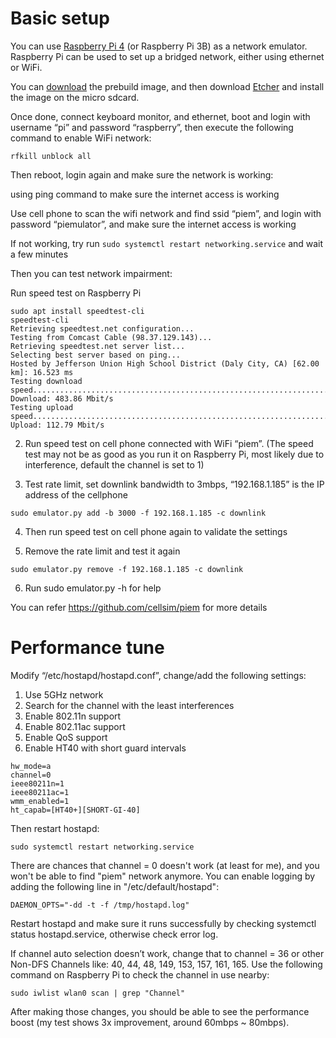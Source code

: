 # Basic setup

You can use [Raspberry Pi 4](https://www.amazon.com/GeeekPi-Raspberry-4GB-Starter-Kit/dp/B0B3M2HKN6/ref=sr_1_12_sspa?crid=2L2JEUJ1460WB&dib=eyJ2IjoiMSJ9.dm2FB5zZz0j71xQemzz3eGcfMj6yAgNj0EPv-ZREy2PWNx49GJkdHYAzErmjO1rWARxfo12XUNdoTscBLFfbLbRIYyt2O44eh6kBKePKgZHoWzqG1x61SEy_n7vicrrWGgnVkLoWBoS1rY0LU453Xc8SXZtyYgzT9ZGvLWKovR1k4qtC_FNH2zz6wdvKDwm1cEi8riFowfxHNBwFO9r6uRsuyK5wCfuxhzNEeM3-ugw.eOUzPFP7-jr6HburUXKHBVMMswaal6qpIhVdoWuOVjI&dib_tag=se&keywords=raspberry+pi+starter+kit&qid=1726551003&sprefix=raspberry+pi+starter+ki%2Caps%2C176&sr=8-12-spons&sp_csd=d2lkZ2V0TmFtZT1zcF9tdGY&psc=1) (or Raspberry Pi 3B) as a network emulator. Raspberry Pi can be used to set up a bridged network, either using ethernet or WiFi.

You can [download](https://www.dropbox.com/scl/fi/e02utgcmfw5opfymdq9h7/image_2023-05-10-piem-lite.zip?rlkey=l8b32tgl41zoqa6nupxq2y41r&st=ad66ldbu&dl=0) the prebuild image, and then download [Etcher](https://etcher.io/) and install the image on the micro sdcard.

Once done, connect keyboard monitor, and ethernet, boot and login with username “pi” and password “raspberry”, then execute the following command to enable WiFi network:

```
rfkill unblock all
```

Then reboot, login again and make sure the network is working:

using ping command to make sure the internet access is working

Use cell phone to scan the wifi network and find ssid “piem”, and login with password “piemulator”, and make sure the internet access is working

If not working, try run `sudo systemctl restart networking.service` and wait a few minutes

Then you can test network impairment:

Run speed test on Raspberry Pi

```
sudo apt install speedtest-cli
speedtest-cli
Retrieving speedtest.net configuration...
Testing from Comcast Cable (98.37.129.143)...
Retrieving speedtest.net server list...
Selecting best server based on ping...
Hosted by Jefferson Union High School District (Daly City, CA) [62.00 km]: 16.523 ms
Testing download speed................................................................................
Download: 483.86 Mbit/s
Testing upload speed......................................................................................................
Upload: 112.79 Mbit/s
```

2. Run speed test on cell phone connected with WiFi “piem”. (The speed test may not be as good as you run it on Raspberry Pi, most likely due to interference, default the channel is set to 1)

3. Test rate limit, set downlink bandwidth to 3mbps, “192.168.1.185” is the IP address of the cellphone

```
sudo emulator.py add -b 3000 -f 192.168.1.185 -c downlink
```

4. Then run speed test on cell phone again to validate the settings

5. Remove the rate limit and test it again

```
sudo emulator.py remove -f 192.168.1.185 -c downlink
```

6. Run sudo emulator.py -h for help

You can refer https://github.com/cellsim/piem for more details

# Performance tune

Modify “/etc/hostapd/hostapd.conf”, change/add the following settings:

1. Use 5GHz network
2. Search for the channel with the least interferences
3. Enable 802.11n support
4. Enable 802.11ac support
5. Enable QoS support
6. Enable HT40 with short guard intervals

```
hw_mode=a
channel=0
ieee80211n=1
ieee80211ac=1
wmm_enabled=1
ht_capab=[HT40+][SHORT-GI-40]
```

Then restart hostapd:

```
sudo systemctl restart networking.service
```

There are chances that channel = 0 doesn't work (at least for me), and you won't be able to find "piem" network anymore. You can enable logging by adding the following line in "/etc/default/hostapd":

```
DAEMON_OPTS="-dd -t -f /tmp/hostapd.log"
```

Restart hostapd and make sure it runs successfully by checking systemctl status hostapd.service, otherwise check error log.

If channel auto selection doesn’t work, change that to channel = 36 or other Non-DFS Channels like: 40, 44, 48, 149, 153, 157, 161, 165. Use the following command on Raspberry Pi to check the channel in use nearby:

```
sudo iwlist wlan0 scan | grep "Channel"
```

After making those changes, you should be able to see the performance boost (my test shows 3x improvement, around 60mbps ~ 80mbps).